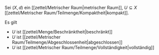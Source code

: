 Sei $(X, d)$ ein [[zettel/Metrischer Raum|metrischer Raum]], $U \subseteq X$ [[zettel/Metrischer Raum/Teilmenge/Kompaktheit|kompakt]].

Es gilt
- $U$ ist [[zettel/Menge/Beschränktheit|beschränkt]]
- $U$ ist [[zettel/Metrischer Raum/Teilmenge/Abgeschlossenheit|abgeschlossen]]
- $U$ ist [[zettel/Metrischer Raum/Teilmenge/Vollständigkeit|vollständig]]
